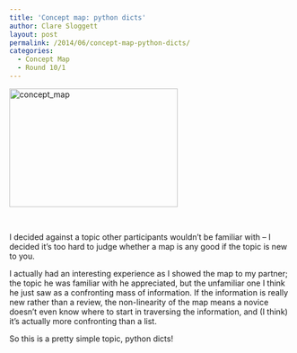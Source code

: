 ```yaml
---
title: 'Concept map: python dicts'
author: Clare Sloggett
layout: post
permalink: /2014/06/concept-map-python-dicts/
categories:
  - Concept Map
  - Round 10/1
---
```

[<img class="alignnone size-medium wp-image-7698" alt="concept_map" src="http://teaching.software-carpentry.org/wp-content/uploads/2014/06/concept_map-300x211.jpg" width="300" height="211" />][1]

&nbsp;

I decided against a topic other participants wouldn&#8217;t be familiar with &#8211; I decided it&#8217;s too hard to judge whether a map is any good if the topic is new to you.

I actually had an interesting experience as I showed the map to my partner; the topic he was familiar with he appreciated, but the unfamiliar one I think he just saw as a confronting mass of information. If the information is really new rather than a review, the non-linearity of the map means a novice doesn&#8217;t even know where to start in traversing the information, and (I think) it&#8217;s actually more confronting than a list.

So this is a pretty simple topic, python dicts!

 [1]: http://teaching.software-carpentry.org/wp-content/uploads/2014/06/concept_map.jpg